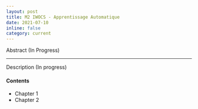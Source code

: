 ```yaml
---
layout: post
title: M2 IWOCS - Apprentissage Automatique
date: 2021-07-10
inline: false
category: current
---
```


Abstract (In Progress)

***

Description (In progress)

#### Contents
* Chapter 1
* Chapter 2 
